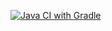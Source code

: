 [![Java CI with Gradle](https://github.com/ElizabeV/AppCard/actions/workflows/gradle.yml/badge.svg)](https://github.com/ElizabeV/AppCard/actions/workflows/gradle.yml)
